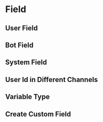 # Field

## User Field

## Bot Field

## System Field

## User Id in Different Channels

## Variable Type

## Create Custom Field
